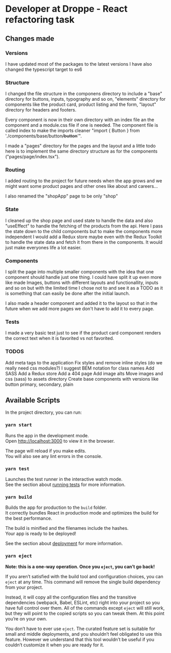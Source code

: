 # Developer at Droppe - React refactoring task

## Changes made

### Versions

I have updated most of the packages to the latest versions
I have also changed the typescript target to es6

### Structure

I changed the file structure in the componens directory to include a "base" directory for buttons, inputs, typography and so on, "elements" directory for components like the product card, product listing and the form, "layout" directory for headers and footers.

Every component is now in their own directory with an index file an the component and a module.css file if one is needed. The component file is called index to make the imports cleaner "import { Button } from './components/base/button~~/button~~'".

I made a "pages" directory for the pages and the layout and a little todo here is to implement the same directory structure as for the components ("pages/page/index.tsx").

### Routing

I added routing to the project for future needs when the app grows and we might want some product pages and other ones like about and careers...

I also renamed the "shopApp" page to be only "shop"

### State

I cleaned up the shop page and used state to handle the data and also "useEffect" to handle the fetching of the products from the api. Here I pass the state down to the child components but to make the components more independent I would add a Redux store maybe even with the Redux Toolkit to handle the state data and fetch it from there in the components. It would just make everyones life a lot easier.

### Components

I split the page into multiple smaller components with the idea that one component should handle just one thing. I could have split it up even more like made Images, buttons with different layouts and functionallity, inputs and so on but with the limited time I chose not to and see it as a TODO as it is something that can easily be done after the initial launch.

I also made a header component and added it to the layout so that in the future when we add more pages we don't have to add it to every page.

### Tests

I made a very basic test just to see if the product card component renders the correct text when it is favorited vs not favorited.

### TODOS

Add meta tags to the application
Fix styles and remove inline styles (do we really need css modules?) I suggest BEM notation for class names
Add SASS
Add a Redux store
Add a 404 page
Add image alts
Move images and css (sass) to assets directory
Create base components with versions like button primary, secondary, plain


## Available Scripts

In the project directory, you can run:

### `yarn start`

Runs the app in the development mode.<br />
Open [http://localhost:3000](http://localhost:3000) to view it in the browser.

The page will reload if you make edits.<br />
You will also see any lint errors in the console.

### `yarn test`

Launches the test runner in the interactive watch mode.<br />
See the section about [running tests](https://facebook.github.io/create-react-app/docs/running-tests) for more information.

### `yarn build`

Builds the app for production to the `build` folder.<br />
It correctly bundles React in production mode and optimizes the build for the best performance.

The build is minified and the filenames include the hashes.<br />
Your app is ready to be deployed!

See the section about [deployment](https://facebook.github.io/create-react-app/docs/deployment) for more information.

### `yarn eject`

**Note: this is a one-way operation. Once you `eject`, you can’t go back!**

If you aren’t satisfied with the build tool and configuration choices, you can `eject` at any time. This command will remove the single build dependency from your project.

Instead, it will copy all the configuration files and the transitive dependencies (webpack, Babel, ESLint, etc) right into your project so you have full control over them. All of the commands except `eject` will still work, but they will point to the copied scripts so you can tweak them. At this point you’re on your own.

You don’t have to ever use `eject`. The curated feature set is suitable for small and middle deployments, and you shouldn’t feel obligated to use this feature. However we understand that this tool wouldn’t be useful if you couldn’t customize it when you are ready for it.
